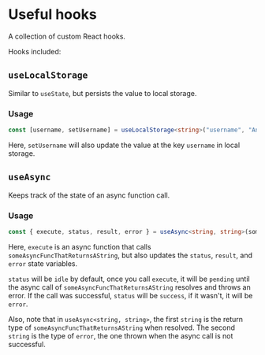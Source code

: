 # Useful hooks

A collection of custom React hooks.

Hooks included:

## `useLocalStorage`

Similar to `useState`, but persists the value to local storage.

### Usage

```typescript
const [username, setUsername] = useLocalStorage<string>("username", "Andrew");
```

Here, `setUsername` will also update the value at the key `username` in local storage.

## `useAsync`

Keeps track of the state of an async function call.

### Usage

```typescript
const { execute, status, result, error } = useAsync<string, string>(someAsyncFuncThatReturnsAString);
```

Here, `execute` is an async function that calls `someAsyncFuncThatReturnsAString`, but also
updates the `status`, `result`, and `error` state variables.

`status` will be `idle` by default, once you call `execute`, it will be `pending` until the async call
of `someAsyncFuncThatReturnsAString` resolves and throws an error. If the call was successful, `status`
will be `success`, if it wasn't, it will be `error`.

Also, note that in `useAsync<string, string>`, the first `string` is the return type 
of `someAsyncFuncThatReturnsAString` when resolved. The second `string` is the type 
of `error`, the one thrown when the async call is not successful.
